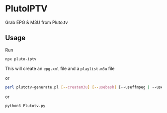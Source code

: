 # PlutoIPTV

Grab EPG & M3U from Pluto.tv


## Usage

Run

```bash
npx pluto-iptv
```
This will create an `epg.xml` file and a `playlist.m3u` file

or

```bash
perl plutotv-generate.pl [--createm3u] [--usebash] [--useffmpeg | --usestreamlink]
```

or

```bash
python3 Plutotv.py
````


